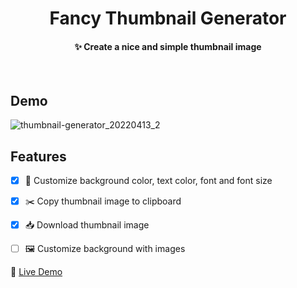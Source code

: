 <h1 align="center"> Fancy Thumbnail Generator </h2>
<h4 align="center"> ✨ Create a nice and simple thumbnail image </h4>

<br/>

## Demo
![thumbnail-generator_20220413_2](https://user-images.githubusercontent.com/38097442/163210144-cd25a1ab-328f-4681-969d-fba08aed4e8f.gif)

## Features
- [x] 🎨 Customize background color, text color, font and font size
- [x] ✂️ Copy thumbnail image to clipboard
- [x] 📥 Download thumbnail image
- [ ] 🖼️ Customize background with images


🔗 [Live Demo](https://fancy-thumbnail-generator.vercel.app/)
